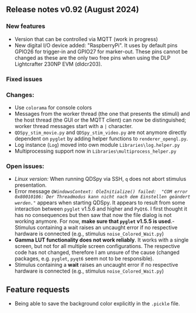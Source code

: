 ## Release notes v0.92 (August 2024)

### New features
- Version that can be controlled via MQTT (work in progress)
- New digital I/O device added: "RaspberryPi". It uses by default pins GPIO26 for trigger-in and GPIO27 for marker-out. These pins cannot be changed as these are the only two free pins when using the DLP Lightcrafter 230NP EVM (dldcr203).

### Fixed issues

### Changes:
- Use `colorama` for console colors
- Messages from the worker thread (the one that presents the stimuli) and the host thread (the GUI or the MQTT client) can now be distinguished; worker thread messages start with a `|` character.
- `QDSpy_stim_movie.py` and `QDSpy_stim_video.py` are not anymore directly dependent on `pyglet` by adding helper functions to `renderer_opengl.py`.
- Log instance (`Log`) moved into own module `Libraries\log.helper.py`
- Multiprocessing support now in `Libraries\multiprocess_helper.py`

### Open issues:
- _Linux version:_ When running QDSpy via SSH, `q` does not abort stimulus presentation.
- Error message _`QWindowsContext: OleInitialize() failed:  "COM error 0x80010106: Der Threadmodus kann nicht nach dem Einstellen geändert werden."`_ appears when starting QDSpy. It appears to result from some interaction between `pyglet` v1.5.6 and higher and `PyQt6`. I first thought it has no consequences but then saw that now the file dialog is not working anymore. For now, __make sure that `pyglet` v1.5.5 is used__.- Stimulus containing a wait raises an uncaught error if no respective hardware is connected (e.g., stimulus `noise_Colored_Wait.py`)
- __Gamma LUT functionality does not work reliably__. It works with a single screen, but not for all multiple screen configurations. The respective code has not changed, therefore I am unsure of the cause (changed packages, e.g. `pyglet`, `pyqt6` seem not to be responsible). 
- Stimulus containing a __wait__ raises an uncaught error if no respective hardware is connected (e.g., stimulus `noise_Colored_Wait.py`)

## Feature requests
- Being able to save the background color explicitly in the `.pickle` file.
